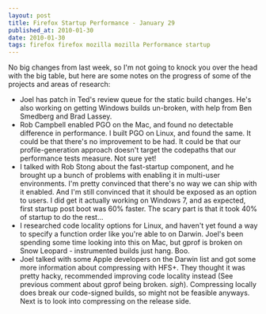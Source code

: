 ```yaml
---
layout: post
title: Firefox Startup Performance - January 29
published_at: 2010-01-30
date: 2010-01-30
tags: firefox firefox mozilla mozilla Performance startup
---
```


No big changes from last week, so I'm not going to knock you over the head with the big table, but here are some notes on the progress of some of the projects and areas of research:

*   Joel has patch in Ted's review queue for the static build changes. He's also working on getting Windows builds un-broken, with help from Ben Smedberg and Brad Lassey.
*   Rob Campbell enabled PGO on the Mac, and found no detectable difference in performance. I built PGO on Linux, and found the same. It could be that there's no improvement to be had. It could be that our profile-generation approach doesn't target the codepaths that our performance tests measure. Not sure yet!
*   I talked with Rob Stong about the fast-startup component, and he brought up a bunch of problems with enabling it in multi-user environments. I'm pretty convinced that there's no way we can ship with it enabled. And I'm still convinced that it should be exposed as an option to users. I did get it actually working on Windows 7, and as expected, first startup post boot was 60% faster. The scary part is that it took 40% of startup to do the rest...
*   I researched code locality options for Linux, and haven't yet found a way to specify a function order like you're able to on Darwin. Joel's been spending some time looking into this on Mac, but gprof is broken on Snow Leopard - instrumented builds just hang. Boo.
*   Joel talked with some Apple developers on the Darwin list and got some more information about compressing with HFS+. They thought it was pretty hacky, recommended improving code locality instead (See previous comment about gprof being broken. *sigh*). Compressing locally does break our code-signed builds, so might not be feasible anyways. Next is to look into compressing on the release side.
